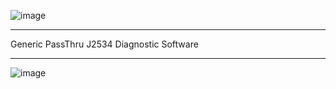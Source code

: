 ![image](https://github.com/user-attachments/assets/0283746b-6880-4dab-a376-7861bda1d027)
*** 
Generic PassThru J2534 Diagnostic Software

***
![image](https://github.com/user-attachments/assets/c43cbd55-5c05-4653-8ea9-c111af294497)

